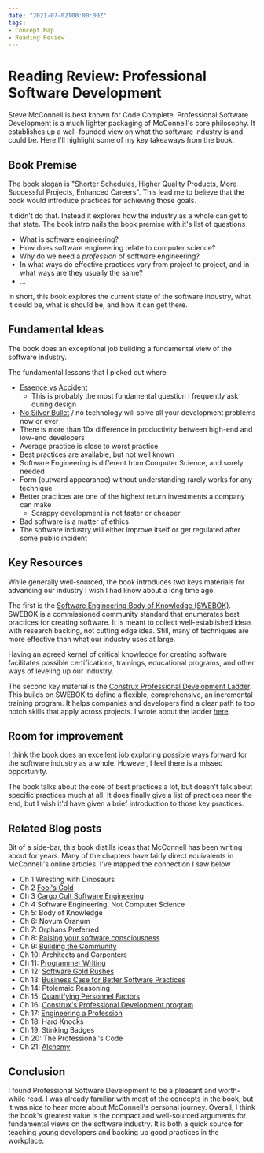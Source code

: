 ```yaml
---
date: "2021-07-02T00:00:00Z"
tags:
- Concept Map
- Reading Review
---
```


# Reading Review: Professional Software Development

Steve McConnell is best known for Code Complete. Professional Software Development is a much lighter packaging of McConnell's core philosophy. It establishes up a well-founded view on what the software industry is and could be. Here I'll highlight some of my key takeaways from the book.

## Book Premise

The book slogan is "Shorter Schedules, Higher Quality Products, More Successful Projects, Enhanced Careers". This lead me to believe that the book would introduce practices for achieving those goals. 

It didn't do that. Instead it explores how the industry as a whole can get to that state. The book intro nails the book premise with it's list of questions
- What is software engineering?
- How does software engineering relate to computer science?
- Why do we need a *profession* of software engineering?
- In what ways do effective practices vary from project to project, and in what ways are they usually the same? 
- ...

In short, this book explores the current state of the software industry, what it could be, what is should be, and how it can get there.


## Fundamental Ideas

The book does an exceptional job building a fundamental view of the software industry.

The fundamental lessons that I picked out where

- [Essence vs Accident](http://worrydream.com/refs/Brooks-NoSilverBullet.pdf)
  - This is probably the most fundamental question I frequently ask during design
- [No Silver Bullet](http://worrydream.com/refs/Brooks-NoSilverBullet.pdf) / no technology will solve all your development problems now or ever
- There is more than 10x difference in productivity between high-end and low-end developers
- Average practice is close to worst practice
- Best practices are available, but not well known
- Software Engineering is different from Computer Science, and sorely needed
- Form (outward appearance) without understanding rarely works for any technique
- Better practices are one of the highest return investments a company can make 
  - Scrappy development is not faster or cheaper
- Bad software is a matter of ethics
- The software industry will either improve itself or get regulated after some public incident 

## Key Resources

While generally well-sourced, the book introduces two keys materials for advancing our industry I wish I had know about a long time ago.

The first is the [Software Engineering Body of Knowledge (SWEBOK)](https://www.computer.org/education/bodies-of-knowledge/software-engineering/v3). SWEBOK is a commissioned community standard that enumerates best practices for creating software. It is meant to collect well-established ideas with research backing, not cutting edge idea. Still, many of techniques are more effective than what our industry uses at large. 

Having an agreed kernel of critical knowledge for creating software facilitates possible certifications, trainings, educational programs, and other ways of leveling up our industry.

The second key material is the [Construx Professional Development Ladder](https://www.construx.com/professional-development-ladder/). This builds on SWEBOK to define a flexible, comprehensive, an incremental training program. It helps companies and developers find a clear path to top notch skills that apply across projects. I wrote about the ladder [here](../posts/2021-06-28-Construx-Career-Ladder.md).

## Room for improvement
I think the book does an excellent job exploring possible ways forward for the software industry as a whole. However, I feel there is a missed opportunity.

The book talks about the core of best practices a lot, but doesn't talk about specific practices much at all. It does finally give a list of practices near the end, but I wish it'd have given a brief introduction to those key practices.


## Related Blog posts
Bit of a side-bar, this book distills ideas that McConnell has been writing about for years. Many of the chapters have fairly direct equivalents in McConnell's online articles. I've mapped the connection I saw below 

- Ch 1 Wresting with Dinosaurs
- Ch 2 [Fool's Gold](https://stevemcconnell.com/articles/classic-mistakes/)
- Ch 3 [Cargo Cult Software Engineering](https://stevemcconnell.com/articles/cargo-cult-software-engineering/)
- Ch 4 Software Engineering, Not Computer Science
- Ch 5: Body of Knowledge
- Ch 6: Novum Oranum
- Ch 7: Orphans Preferred
- Ch 8: [Raising your software consciousness](https://stevemcconnell.com/articles/raising-your-software-consciousness/)
- Ch 9: [Building the Community](https://stevemcconnell.com/articles/building-the-community/)
- Ch 10: Architects and Carpenters
- Ch 11: [Programmer Writing](https://stevemcconnell.com/articles/the-programmer-writing/)
- Ch 12: [Software Gold Rushes](https://stevemcconnell.com/articles/after-the-gold-rush/)
- Ch 13: [Business Case for Better Software Practices](https://stevemcconnell.com/articles/business-of-software-improvement/)
- Ch 14: Ptolemaic Reasoning
- Ch 15: [Quantifying Personnel Factors](https://stevemcconnell.com/articles/quantifying-soft-factors/)
- Ch 16: [Construx's Professional Development program](https://www.construx.com/professional-development-ladder/)
- Ch 17: [Engineering a Profession](https://stevemcconnell.com/articles/art-science-and-engineering/)
- Ch 18: Hard Knocks
- Ch 19: Stinking Badges
- Ch 20: The Professional's Code
- Ch 21: [Alchemy](https://stevemcconnell.com/articles/closing-the-gap/)


## Conclusion

I found Professional Software Development to be a pleasant and worth-while read. I was already familiar with most of the concepts in the book, but it was nice to hear more about McConnell's personal journey. Overall, I think the book's greatest value is the compact and well-sourced arguments for fundamental views on the software industry. It is both a quick source for teaching young developers and backing up good practices in the workplace.
